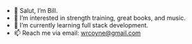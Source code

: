 - 👋 Salut, I’m Bill.
- 👀 I’m interested in strength training, great books, and music.
- 🌱 I’m currently learning full stack development.
- 📫 Reach me via email: wrcoyne@gmail.com
